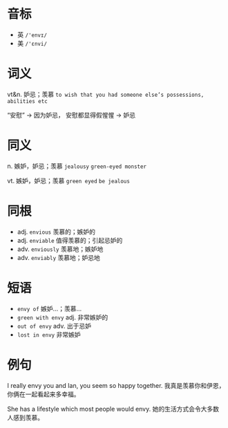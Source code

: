 # 音标

- 英 `/'envɪ/`
- 美 `/'ɛnvi/`

# 词义

vt&n. 妒忌；羡慕
`to wish that you had someone else’s possessions, abilities etc`



“安慰” → 因为妒忌， 安慰都显得假惺惺 → 妒忌

# 同义

n. 嫉妒，妒忌；羡慕
`jealousy` `green-eyed monster`

vt. 嫉妒，妒忌；羡慕
`green eyed` `be jealous`

# 同根

- adj. `envious` 羡慕的；嫉妒的
- adj. `enviable` 值得羡慕的；引起忌妒的
- adv. `enviously` 羡慕地；嫉妒地
- adv. `enviably` 羡慕地；妒忌地

# 短语

- `envy of` 嫉妒…；羡慕…
- `green with envy` adj. 非常嫉妒的
- `out of envy` adv. 出于忌妒
- `lost in envy` 非常嫉妒

# 例句

I really envy you and Ian, you seem so happy together.
我真是羡慕你和伊恩，你俩在一起看起来多幸福。

She has a lifestyle which most people would envy.
她的生活方式会令大多数人感到羡慕。


